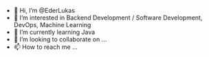 - 👋 Hi, I’m @EderLukas
- 👀 I’m interested in Backend Development / Software Development, DevOps, Machine Learning
- 🌱 I’m currently learning Java
- 💞️ I’m looking to collaborate on ...
- 📫 How to reach me ...

<!---
EderLukas/EderLukas is a ✨ special ✨ repository because its `README.md` (this file) appears on your GitHub profile.
You can click the Preview link to take a look at your changes.
--->
